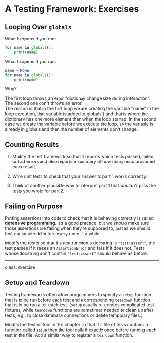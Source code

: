 # A Testing Framework: Exercises

## Looping Over `globals`

What happens if you run:

```python
for name in globals():
    print(name)
```

What happens if you run:

```python
name = None
for name in globals():
    print(name)
```

Why?

The first loop throws an error "dictionay change size during interaction".  The second one don't throws an error.  
The reason is that in the first loop we are creating the variable "name" in the loop execution, that variable is added to globals() and that is where the dictionary has one more element than when the loop started. In the second case we create the variable before we execute the loop, so the variable is already in globals and then the number of elements don't change.

## Counting Results

1.  Modify the test framework so that it reports which tests passed, failed, or had errors
    and also reports a summary of how many tests produced each result.

2.  Write unit tests to check that your answer to part 1 works correctly.

3.  Think of another plausible way to interpret part 1
    that *wouldn't* pass the tests you wrote for part 2.

## Failing on Purpose

Putting assertions into code to check that it is behaving correctly
is called __defensive programming__.
It's a good practice,
but we should make sure those assertions are failing when they're supposed to,
just as we should test our smoke detectors every once in a while.

Modify the tester so that
if a test function's docstring is `"test:assert"`,
the test passes if it raises an `AssertionError`
and fails if it does not.
Tests whose docstring don't contain `"test:assert"`
should behave as before.

---

class: exercise

## Setup and Teardown

Testing frameworks often allow programmers to specify a `setup` function
that is to be run before each test
and a corresponding `teardown` function
that is to be run after each test.
(`setup` usually re-creates complicated test fixtures,
while `teardown` functions are sometimes needed to clean up after tests,
e.g., to close database connections or delete temporary files.)

Modify the testing tool in this chapter so that
if a file of tests contains a function called `setup`
then the tool calls it exactly once before running each test in the file.
Add a similar way to register a `teardown` function.
